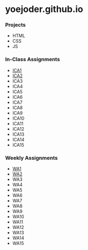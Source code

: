 # yoejoder.github.io

### Projects
- HTML
- CSS
- JS

### In-Class Assignments
- [ICA1](ica/JY%20Copy%20of%20ICA1%20--%20How%20to%20Search%20(1).pdf)
- [ICA2](ica/JY%20Copy%20of%20ICA2%20--%20Exploring%20Directory%20Structures%20(Week%202)%20(1).pdf)
- ICA3
- ICA4
- ICA5
- ICA6
- ICA7
- ICA8
- ICA9
- ICA10
- ICA11
- ICA12
- ICA13
- ICA14
- ICA15

### Weekly Assignments
- [WA1](wa/wa1.html) 
- [WA2](wa/wa2.html)
- WA3    
- WA4
- WA5
- WA6    
- WA7
- WA8
- WA9
- WA10
- WA11
- WA12
- WA13
- WA14
- WA15
